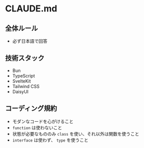 # CLAUDE.md

## 全体ルール

- 必ず日本語で回答

## 技術スタック

- Bun
- TypeScript
- SvelteKit
- Tailwind CSS
- DaisyUI

## コーディング規約

- モダンなコードを心がけること
- `function` は使わないこと
- 状態が必要なもののみ `class` を使い、それ以外は関数を使うこと
- `interface` は使わず、 `type` を使うこと
